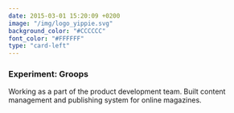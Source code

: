 ```yaml
---
date: 2015-03-01 15:20:09 +0200
image: "/img/logo_yippie.svg"
background_color: "#CCCCCC"
font_color: "#FFFFFF"
type: "card-left"
---
```

### **Experiment: Groops**

Working as a part of the product development team. Built content management and publishing system for online magazines.
